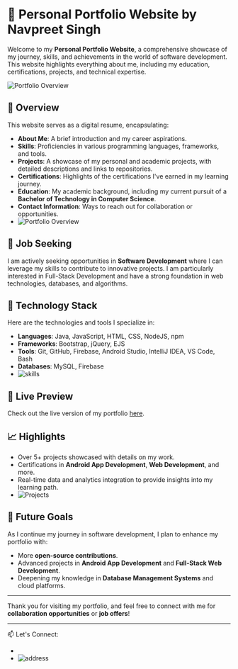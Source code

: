 # 💼 Personal Portfolio Website by Navpreet Singh

Welcome to my **Personal Portfolio Website**, a comprehensive showcase of my journey, skills, and achievements in the world of software development. This website highlights everything about me, including my education, certifications, projects, and technical expertise.

![Portfolio Overview](https://github.com/user-attachments/assets/bd1544e9-f5a5-4dd9-872d-ccb3521d076f)

## 🌟 Overview

This website serves as a digital resume, encapsulating:
- **About Me**: A brief introduction and my career aspirations.
- **Skills**: Proficiencies in various programming languages, frameworks, and tools.
- **Projects**: A showcase of my personal and academic projects, with detailed descriptions and links to repositories.
- **Certifications**: Highlights of the certifications I've earned in my learning journey.
- **Education**: My academic background, including my current pursuit of a **Bachelor of Technology in Computer Science**.
- **Contact Information**: Ways to reach out for collaboration or opportunities.
- ![Portfolio Overview ](https://github.com/user-attachments/assets/17303f52-fac3-4da2-b41f-f1861e968d23)


## 🎯 Job Seeking

I am actively seeking opportunities in **Software Development** where I can leverage my skills to contribute to innovative projects. I am particularly interested in Full-Stack Development and have a strong foundation in web technologies, databases, and algorithms.

## 🔧 Technology Stack

Here are the technologies and tools I specialize in:
- **Languages**: Java, JavaScript, HTML, CSS, NodeJS, npm
- **Frameworks**: Bootstrap, jQuery, EJS
- **Tools**: Git, GitHub, Firebase, Android Studio, IntelliJ IDEA, VS Code, Bash
- **Databases**: MySQL, Firebase
- ![skills](https://github.com/user-attachments/assets/d8c97a23-227f-45f2-9151-eecf2ac28846)


## 🚀 Live Preview

Check out the live version of my portfolio [here](#).

## 📈 Highlights

- Over 5+ projects showcased with details on my work.
- Certifications in **Android App Development**, **Web Development**, and more.
- Real-time data and analytics integration to provide insights into my learning path.
- ![Projects](https://github.com/user-attachments/assets/522f905e-2917-4371-b229-ab3dba488568)


## 📝 Future Goals

As I continue my journey in software development, I plan to enhance my portfolio with:
- More **open-source contributions**.
- Advanced projects in **Android App Development** and **Full-Stack Web Development**.
- Deepening my knowledge in **Database Management Systems** and cloud platforms.

---
Thank you for visiting my portfolio, and feel free to connect with me for **collaboration opportunities** or **job offers**!

---
📫 Let's Connect:
- [Email]:-navi2005saini@gmail.com
- [GitHub]:-https://github.com/Navpreet0981
![address](https://github.com/user-attachments/assets/c3087a17-0583-4e9c-a123-b11fd4a9648d)

